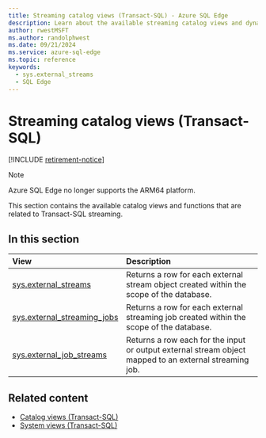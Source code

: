 ```yaml
---
title: Streaming catalog views (Transact-SQL) - Azure SQL Edge
description: Learn about the available streaming catalog views and dynamic management views in Azure SQL Edge
author: rwestMSFT
ms.author: randolphwest
ms.date: 09/21/2024
ms.service: azure-sql-edge
ms.topic: reference
keywords:
  - sys.external_streams
  - SQL Edge
---
```

# Streaming catalog views (Transact-SQL)

[!INCLUDE [retirement-notice](includes/retirement-notice.md)]

> [!NOTE]  
> Azure SQL Edge no longer supports the ARM64 platform.

This section contains the available catalog views and functions that are related to Transact-SQL streaming.

## In this section

| View | Description |
| :--- | :--- |
| [sys.external_streams](sys-external-streams.md) | Returns a row for each external stream object created within the scope of the database. |
| [sys.external_streaming_jobs](sys-external-streaming-jobs.md) | Returns a row for each external streaming job created within the scope of the database. |
| [sys.external_job_streams](sys-external-job-streams.md) | Returns a row each for the input or output external stream object mapped to an external streaming job. |

## Related content

- [Catalog views (Transact-SQL)](/sql/relational-databases/system-catalog-views/catalog-views-transact-sql/)
- [System views (Transact-SQL)](/sql/t-sql/language-reference/)
